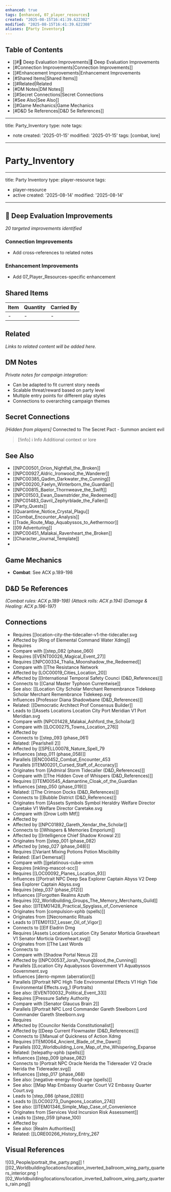 ```yaml
---
enhanced: true
tags: [enhanced, 07_player_resources]
created: "2025-08-15T16:41:39.622302"
modified: "2025-08-15T16:41:39.622308"
aliases: [Party Inventory]
---
```


## Table of Contents
- [[#🔧 Deep Evaluation Improvements|🔧 Deep Evaluation Improvements
- [#Connection Improvements|Connection Improvements]]
- [[#Enhancement Improvements|Enhancement Improvements
- [#Shared Items|Shared Items]]
- [[#Related|Related
- [#DM Notes|DM Notes]]
- [[#Secret Connections|Secret Connections
- [#See Also|See Also]]
- [[#Game Mechanics|Game Mechanics
- [#D&D 5e References|D&D 5e References]]

---
title: Party_Inventory
type: note
tags:
- note
created: '2025-01-15'
modified: '2025-01-15'
tags: [combat, lore]
---

# Party_Inventory

---
title: Party Inventory
type: player-resource
tags:
- player-resource
- active
created: '2025-08-14'
modified: '2025-08-14'
---

## 🔧 Deep Evaluation Improvements

*20 targeted improvements identified*

### Connection Improvements

- Add cross-references to related notes

### Enhancement Improvements

- Add 07_Player_Resources-specific enhancement

## Shared Items
| Item | Quantity | Carried By |
|------|----------|------------|
| - | - | - |

## Related

*Links to related content will be added here.*

## DM Notes

*Private notes for campaign integration:*
- Can be adapted to fit current story needs
- Scalable threat/reward based on party level
- Multiple entry points for different play styles
- Connections to overarching campaign themes

## Secret Connections

*[Hidden from players]* Connected to The Secret Pact - Summon ancient evil

> [!info] ℹ️ Info
> Additional context or lore

## See Also
- [[NPC00501_Orion_Nightfall_the_Broken]]
- [[NPC00927_Aldric_Ironwood_the_Wanderer]]
- [[NPC00385_Qadim_Darkwater_the_Cunning]]
- [[NPC00200_Faelyn_Winterborn_the_Guardian]]
- [[NPC00815_Baelor_Thornweave_the_Swift]]
- [[NPC01503_Ewan_Dawnstrider_the_Redeemed]]
- [[NPC01483_Gavril_Zephyrblade_the_Fallen]]
- [[Party_Quests]]
- [[Quarantine_Notice_Crystal_Plagu]]
- [[Combat_Encounter_Analysis]]
- [[Trade_Route_Map_Aquabyssos_to_Aethermoor]]
- [[09 Adventuring]]
- [[NPC00451_Malakai_Ravenheart_the_Broken]]
- [[Character_Journal_Template]]
-

## Game Mechanics
- **Combat**: See ACX p.189-198

## D&D 5e References

*(Combat rules: ACX p.189-198)*
*(Attack rolls: ACX p.194)*
*(Damage & Healing: ACX p.196-197)*

## Connections

- Requires [[location-city-the-tidecaller-v1-the-tidecaller.svg
- Affected by [Ring of Elemental Command Water Xdmg]]
- Requires
- Compare with [[step_082 (phase_060)
- Requires [EVENT00026_Magical_Event_27]]
- Requires [[NPC00334_Thalia_Moonshadow_the_Redeemed]]
- Compare with [[The Resistance Network
- Affected by [LOC00019_Cities_Location_20]]
- Affected by [[International Temporal Safety Counci (D&D_References)]]
- Connects to [[Canal Master Typhoon Currentwise]]
- See also: [[Location City Scholar Merchant Remembrance Tidekeep Scholar Merchant Remembrance Tidekeep.svg
- Influences [Professor Diana Shadowbane (D&D_References)]]
- Related: [[Democratic Architect Prof Consensus Builder]]
- Leads to [[Assets Locations Location City Port Meridian V1 Port Meridian.svg
- Compare with [NPC01428_Malakai_Ashford_the_Scholar]]
- Compare with [[LOC00275_Towns_Location_276]]
- Affected by
- Connects to [[step_093 (phase_061)
- Related: [Pearlshell 2]]
- Affected by [[SPELL00078_Nature_Spell_79
- Influences [step_011 (phase_058)]]
- Parallels [[ENC00452_Combat_Encounter_453
- Parallels [ITEM00201_Cursed_Staff_of_Accuracy]]
- Originates from [[Admiral Storm Tidecaller (D&D_References)]]
- Compare with [[The Hidden Cove of Whispers (D&D_References)]]
- Requires [[ITEM00545_Adamantine_Cloak_of_the_Guardian
- Influences [step_050 (phase_019)]]
- Related: [[The Crimson Docks (D&D_References)]]
- Connects to [[Bubble District (D&D_References)]]
- Originates from [[Assets Symbols Symbol Heraldry Welfare Director Caretake V1 Welfare Director Caretake.svg
- Compare with [Drow Lolth Mtf]]
- Affected by
- Affected by [[NPC01892_Gareth_Xendar_the_Scholar]]
- Connects to [[Whispers & Memories Emporium]]
- Affected by [[Intelligence Chief Shadow Knowal 2]]
- Originates from [[step_001 (phase_082)
- Affected by [step_027 (phase_048)]]
- Requires [[Variant Mixing Potions Potion Miscibility
- Related: [Earl Demersal]]
- Compare with [[gelatinous-cube-xmm
- Requires [inkling-mascot-scc]]
- Requires [[LOC00092_Planes_Location_93]]
- Influences [[Portrait NPC Deep Sea Explorer Captain Abyss V2 Deep Sea Explorer Captain Abyss.svg
- Requires [step_037 (phase_012)]]
- Influences [[Forgotten Realms Azuth
- Requires [02_Worldbuilding_Groups_The_Memory_Merchants_Guild]]
- See also: [[ITEM01428_Practical_Spyglass_of_Convenience
- Originates from [compulsion-xphb (spells)]]
- Originates from [[Necromantic Rituals
- Leads to [ITEM01137_Lesser_Oil_of_Vigor]]
- Connects to [[Elf Eladrin Dmg
- Requires [Assets Locations Location City Senator Morticia Graveheart V1 Senator Morticia Graveheart.svg]]
- Originates from [[The Last Words
- Connects to
- Compare with [Shadow Portal Nexus 2]]
- Affected by [[NPC00537_Jorah_Youngblood_the_Cunning]]
- Parallels [[Location City Aquabyssos Government V1 Aquabyssos Government.svg
- Influences [derro-mpmm (aberration)]]
- Parallels [[Portrait NPC High Tide Environmental Effects V1 High Tide Environmental Effects.svg_1 (Portraits)
- See also: [EVENT00032_Political_Event_33]]
- Requires [[Pressure Safety Authority
- Compare with [Senator Glaucus Brain 2]]
- Parallels [[Portrait NPC Lord Commander Gareth Steelborn Lord Commander Gareth Steelborn.svg
- Requires
- Affected by [Councilor Nerida Constitutionalist]]
- Affected by [[Deep Current Flowmaster (D&D_References)]]
- Connects to [[Manual of Quickness of Action Xdmg
- Requires [ITEM0064_Ancient_Blade_of_the_Dawn]]
- Parallels [[02_Worldbuilding_Lore_Map_of_the_Whispering_Expanse
- Related: [telepathy-xphb (spells)]]
- Influences [[step_009 (phase_082)
- Connects to [Portrait NPC Oracle Nerida the Tidereader V2 Oracle Nerida the Tidereader.svg]]
- Influences [[step_017 (phase_068)
- See also: [negative-energy-flood-xge (spells)]]
- See also: [[Map Map Embassy Quarter Court V2 Embassy Quarter Court.svg
- Leads to [step_086 (phase_028)]]
- Leads to [[LOC00273_Dungeons_Location_274]]
- See also: [[ITEM01346_Simple_Map_Case_of_Convenience
- Originates from [Services Void Incursion Risk Assessment]]
- Leads to [[step_059 (phase_100)
- Affected by
- See also: [Realm Authorities]]
- Related: [[LORE00266_History_Entry_267

## Visual References
![03_People/portrait_the_party.png]]
![[02_Worldbuilding/locations/location_inverted_ballroom_wing_party_quarters_interior.png
![02_Worldbuilding/locations/location_inverted_ballroom_wing_party_quarters_rain.png]]

